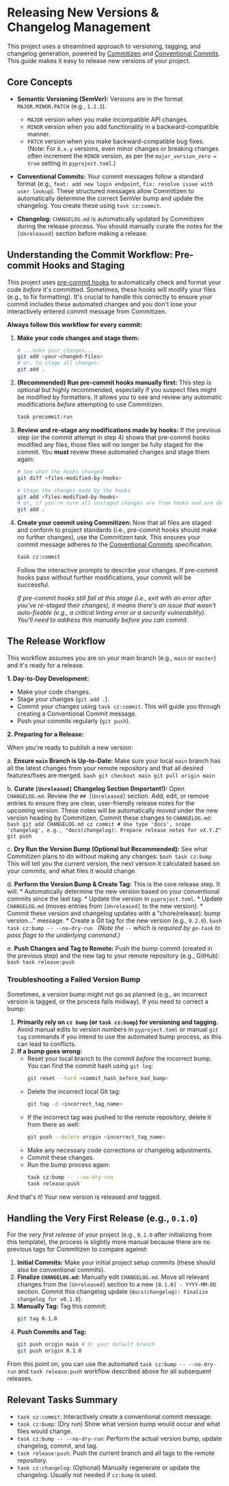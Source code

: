 # Releasing New Versions & Changelog Management

This project uses a streamlined approach to versioning, tagging, and changelog generation, powered by [Commitizen](https://commitizen-tools.github.io/commitizen/) and [Conventional Commits](https://www.conventionalcommits.org/). This guide makes it easy to release new versions of your project.

## Core Concepts

*   **Semantic Versioning (SemVer):** Versions are in the format `MAJOR.MINOR.PATCH` (e.g., `1.2.3`).
    *   `MAJOR` version when you make incompatible API changes.
    *   `MINOR` version when you add functionality in a backward-compatible manner.
    *   `PATCH` version when you make backward-compatible bug fixes.
    (Note: For `0.x.y` versions, even minor changes or breaking changes often increment the `MINOR` version, as per the `major_version_zero = true` setting in `pyproject.toml`.)

*   **Conventional Commits:** Your commit messages follow a standard format (e.g., `feat: add new login endpoint`, `fix: resolve issue with user lookup`). These structured messages allow Commitizen to automatically determine the correct SemVer bump and update the changelog. You create these using `task cz:commit`.

*   **Changelog:** `CHANGELOG.md` is automatically updated by Commitizen during the release process. You should manually curate the notes for the `[Unreleased]` section before making a release.

## Understanding the Commit Workflow: Pre-commit Hooks and Staging

This project uses [pre-commit hooks](https://pre-commit.com/) to automatically check and format your code *before* it's committed. Sometimes, these hooks will modify your files (e.g., to fix formatting). It's crucial to handle this correctly to ensure your commit includes these automated changes and you don't lose your interactively entered commit message from Commitizen.

**Always follow this workflow for every commit:**

1.  **Make your code changes and stage them:**
    ```bash
    # ...make your changes...
    git add <your-changed-files>
    # or, to stage all changes:
    git add .
    ```

2.  **(Recommended) Run pre-commit hooks manually first:**
    This step is optional but highly recommended, especially if you suspect files might be modified by formatters. It allows you to see and review any automatic modifications *before* attempting to use Commitizen.
    ```bash
    task precommit:run
    ```

3.  **Review and re-stage any modifications made by hooks:**
    If the previous step (or the commit attempt in step 4) shows that pre-commit hooks modified any files, those files will no longer be fully staged for the commit. You **must** review these automated changes and stage them again:
    ```bash
    # See what the hooks changed
    git diff <files-modified-by-hooks>

    # Stage the changes made by the hooks
    git add <files-modified-by-hooks>
    # or, if you're sure all unstaged changes are from hooks and are desired:
    git add .
    ```

4.  **Create your commit using Commitizen:**
    Now that all files are staged and conform to project standards (i.e., pre-commit hooks should make no further changes), use the Commitizen task. This ensures your commit message adheres to the [Conventional Commits](https://www.conventionalcommits.org/) specification.
    ```bash
    task cz:commit
    ```
    Follow the interactive prompts to describe your changes. If pre-commit hooks pass without further modifications, your commit will be successful.

    *If pre-commit hooks still fail at this stage (i.e., exit with an error after you've re-staged their changes), it means there's an issue that wasn't auto-fixable (e.g., a critical linting error or a security vulnerability). You'll need to address this manually before you can commit.*

## The Release Workflow

This workflow assumes you are on your main branch (e.g., `main` or `master`) and it's ready for a release.

**1. Day-to-Day Development:**

*   Make your code changes.
*   Stage your changes (`git add .`).
*   Commit your changes using `task cz:commit`. This will guide you through creating a Conventional Commit message.
*   Push your commits regularly (`git push`).

**2. Preparing for a Release:**

When you're ready to publish a new version:

   a.  **Ensure `main` Branch is Up-to-Date:**
       Make sure your local `main` branch has all the latest changes from your remote repository and that all desired features/fixes are merged.
       ```bash
       git checkout main
       git pull origin main
       ```

   b.  **Curate `[Unreleased]` Changelog Section (Important!):**
       Open `CHANGELOG.md`. Review the `## [Unreleased]` section. Add, edit, or remove entries to ensure they are clear, user-friendly release notes for the upcoming version. These notes will be automatically moved under the new version heading by Commitizen.
       Commit these changes to `CHANGELOG.md`:
       ```bash
       git add CHANGELOG.md
       cz commit # Use type 'docs', scope 'changelog', e.g., "docs(changelog): Prepare release notes for vX.Y.Z"
       git push
       ```

   c.  **Dry Run the Version Bump (Optional but Recommended):**
       See what Commitizen plans to do without making any changes:
       ```bash
       task cz:bump
       ```
       This will tell you the current version, the next version it calculated based on your commits, and what files it would change.

   d.  **Perform the Version Bump & Create Tag:**
       This is the core release step. It will:
       *   Automatically determine the new version based on your conventional commits since the last tag.
       *   Update the version in `pyproject.toml`.
       *   Update `CHANGELOG.md` (moves entries from `[Unreleased]` to the new version).
       *   Commit these version and changelog updates with a "chore(release): bump version..." message.
       *   Create a Git tag for the new version (e.g., `0.2.0`).
       ```bash
       task cz:bump -- --no-dry-run
       ```
       *(Note the `--` which is required by `go-task` to pass flags to the underlying command.)*

   e.  **Push Changes and Tag to Remote:**
       Push the bump commit (created in the previous step) and the new tag to your remote repository (e.g., GitHub):
       ```bash
       task release:push
       ```

### Troubleshooting a Failed Version Bump

Sometimes, a version bump might not go as planned (e.g., an incorrect version is tagged, or the process fails midway). If you need to correct a bump:

1.  **Primarily rely on `cz bump` (or `task cz:bump`) for versioning and tagging.** Avoid manual edits to version numbers in `pyproject.toml` or manual `git tag` commands if you intend to use the automated bump process, as this can lead to conflicts.
2.  **If a bump goes wrong:**
    *   Reset your local branch to the commit *before* the incorrect bump. You can find the commit hash using `git log`:
        ```bash
        git reset --hard <commit_hash_before_bad_bump>
        ```
    *   Delete the incorrect local Git tag:
        ```bash
        git tag -d <incorrect_tag_name>
        ```
    *   If the incorrect tag was pushed to the remote repository, delete it from there as well:
        ```bash
        git push --delete origin <incorrect_tag_name>
        ```
    *   Make any necessary code corrections or changelog adjustments.
    *   Commit these changes.
    *   Run the bump process again:
        ```bash
        task cz:bump -- --no-dry-run
        task release:push
        ```

And that's it! Your new version is released and tagged.

## Handling the Very First Release (e.g., `0.1.0`)

For the *very first release* of your project (e.g., `0.1.0` after initializing from this template), the process is slightly more manual because there are no previous tags for Commitizen to compare against:

1.  **Initial Commits:** Make your initial project setup commits (these should also be conventional commits).
2.  **Finalize `CHANGELOG.md`:** Manually edit `CHANGELOG.md`. Move all relevant changes from the `[Unreleased]` section to a new `[0.1.0] - YYYY-MM-DD` section. Commit this changelog update (`docs(changelog): Finalize changelog for v0.1.0`).
3.  **Manually Tag:** Tag this commit:
    ```bash
    git tag 0.1.0
    ```
4.  **Push Commits and Tag:**
    ```bash
    git push origin main # Or your default branch
    git push origin 0.1.0
    ```
From this point on, you can use the automated `task cz:bump -- --no-dry-run` and `task release:push` workflow described above for all subsequent releases.

## Relevant Tasks Summary

*   `task cz:commit`: Interactively create a conventional commit message.
*   `task cz:bump`: (Dry run) Show what version bump would occur and what files would change.
*   `task cz:bump -- --no-dry-run`: Perform the actual version bump, update changelog, commit, and tag.
*   `task release:push`: Push the current branch and all tags to the remote repository.
*   `task cz:changelog`: (Optional) Manually regenerate or update the changelog. Usually not needed if `cz:bump` is used.
